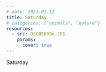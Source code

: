 ```yaml
---
# date: 2023-01-12
title: Saturday
# categories: ["animals", "nature"]
resources:
  - src: DSC05809e.JPG
    params:
      cover: true
---
```


Saturday